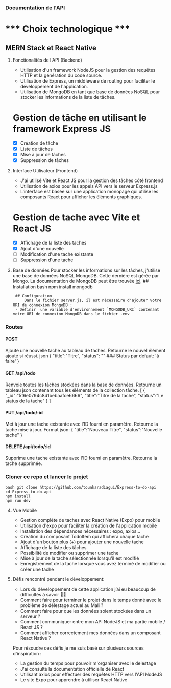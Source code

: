 ### Documentation de l'API

# *** Choix technologique  ***
## MERN Stack et React Native
1. Fonctionalités de l'API (Backend)
    - Utilisation d'un framework NodeJS pour la gestion des requêtes HTTP et la génération du code source.
    - Utilisation de Express, un middleware de routing pour faciliter le développement de l'application.
    - Utilisation de MongoDB en tant que base de données NoSQL pour stocker les informations de la liste de tâches.

    # Gestion de tâche en utilisant le framework Express JS
    * [x] Création de tâche
    * [x] Liste de tâches
    * [x] Mise à jour de tâches
    * [x] Suppression de tâches
2. Interface Utilisateur (Frontend)
    - J'ai utilisé Vite et React JS pour la gestion des tâches côté frontend
    - Utilisation de axios pour les appels API vers le serveur Express.js
    - L'interface est basée sur une application monopage qui utilise les composants React pour afficher les éléments graphiques.
    
    # Gestion de tache avec Vite et React JS
    * [x] Affichage de la liste des taches
    * [x] Ajout d'une nouvelle
    * [ ] Modification d'une tache existante
    * [ ] Suppression d'une tache

3. Base de données
        Pour stocker les informations sur les tâches, j'utilise une base de données NoSQL MongoDB. Cette dernière est gérée par Mongo.
        La documentation de MongoDB peut être trouvée [ici](https://docs.mongodb.com/manual/).
        ## Installation
            bash npm install mongodb
        
        ## Configuration
            Dans le fichier server.js, il est nécessaire d'ajouter votre URI de connexion MongoDB :
        - Définir  une variable d'environnement `MONGODB_URI` contenant votre URI de connexion MongoDB dans le fichier .env

### Routes

#### POST
Ajoute une nouvelle tache au tableau de taches. Retourne le nouvel élément ajouté si réussi.
json
{
   "title":"Titre",
   "status": "" ###  Status par defaut: 'à faire'
}

#### GET /api/todo
Renvoie toutes les tâches stockées dans la base de données.
Retourne un tableau json contenant tous les éléments de la collection tâche.
[
   {
      "_id":"5f6e0794c8d1bebaafce6666",
      "title":"Titre de la tache",
      "status":"Le status de la tache"
   }
]

#### PUT /api/todo/:id
Met à jour une tache existante avec l'ID fourni en paramètre. Retourne la tache mise à jour.
Format json:
{
  "title":"Nouveau Titre",
  "status":"Nouvelle tache"
}

#### DELETE /api/todo/:id
Supprime une tache existante avec l'ID fourni en paramètre. Retourne la tache supprimée.


### Cloner ce repo et lancer le projet
    bash git clone https://github.com/tounkaradiagui/Express-to-do-api
    cd Express-to-do-api
    npm install
    npm run dev

4. Vue Mobile
    - Gestion complète de taches avec React Native (Expo) pour mobile
    - Utilisation d'expo pour faciliter la création de l'application mobile
    - Installation des dépendances nécessaires : expo, axios...
    - Création du composant TodoItem qui affichera chaque tache
    - Ajout d'un bouton plus (+) pour ajouter une nouvelle tache
    - Affichage de la liste des tâches
    - Possibilité de modifier ou supprimer une tache
    - Mise à jour de la tache sélectionnée lorsqu'il est modifié
    - Enregistrement de la tache lorsque vous avez terminé de modifier ou créer une tache

5. Défis rencontré pendant le développement:
    * Lors du développement de cette application  j’ai eu beaucoup de difficultés à savoir :astronaut:
    + Comment faire pour terminer le projet dans le temps donné avec le problème de délestage actuel au Mali ?
    + Comment faire pour que les données soient stockées dans un serveur ?
    + Comment communiquer entre mon API NodeJS et ma partie mobile / React JS ?
    + Comment afficher correctement mes données dans un composant React Native ?
    
    Pour résoudre ces défis je me suis basé sur plusieurs sources d'inspiration :
    - La gestion du temps pour pouvoir m'organiser avec le delestage
    - J'ai consulté la documentation officielle de React
    - Utilisant axios pour effectuer des requêtes HTTP vers l'API NodeJS
    - Le site Expo pour apprendre à utiliser React Native

    